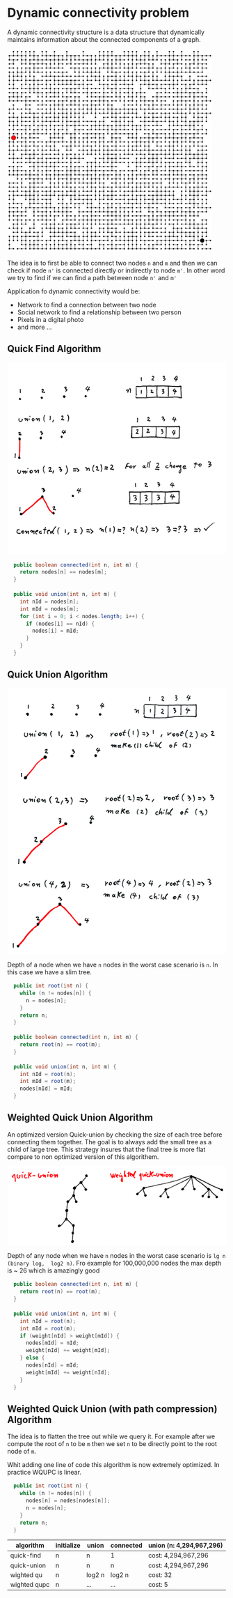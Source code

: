 # Dynamic connectivity problem

A dynamic connectivity structure is a data structure that dynamically maintains information about the connected components of a graph.

![Dynamic connectivity problem](asset/connectivity-problem.png "Dynamic connectivity problem")

The idea is to first be able to connect two nodes `n` and `m` and then we can check if node `n'` is connected directly or indirectly to node `m'`. In other word we try to find if we can find a path between node `n'` and `m'`

Application fo dynamic connectivity would be:
* Network to find a connection between two node
* Social network to find a relationship between two person
* Pixels in a digital photo
* and more ...

## Quick Find Algorithm

![Quick Find Algorithm](asset/quick-find.png "Quick Find Algorithm")

```java
  public boolean connected(int n, int m) {
    return nodes[n] == nodes[m];
  }

  public void union(int n, int m) {
    int nId = nodes[n];
    int mId = nodes[m];
    for (int i = 0; i < nodes.length; i++) {
      if (nodes[i] == nId) {
        nodes[i] = mId;
      }
    }
  }
```

## Quick Union Algorithm

![Quick Union Algorithm](asset/quick-union.png "Quick Union Algorithm")

Depth of a node when we have `n` nodes in the worst case scenario is `n`. In this case we have a slim tree.  

```java
  public int root(int n) {
    while (n != nodes[n]) {
      n = nodes[n];
    }
    return n;
  }

  public boolean connected(int n, int m) {
    return root(n) == root(m);
  }

  public void union(int n, int m) {
    int nId = root(n);
    int mId = root(m);
    nodes[nId] = mId;
  }
  ```

## Weighted Quick Union Algorithm

An optimized version Quick-union by checking the size of each tree before connecting them together. The goal is to always add the small tree as a child of large tree. This strategy insures that the final tree is more flat compare to non optimized version of this algorithem.

![Shape of tree](asset/tree-shape.png "Shape of tree")

Depth of any node when we have `n` nodes in the worst case scenario is `lg n (binary log,  log2 n)`. Fro example for 100,000,000 nodes the max depth is ~ 26 which is amazingly good

```java
  public boolean connected(int n, int m) {
    return root(n) == root(m);
  }

  public void union(int n, int m) {
    int nId = root(n);
    int mId = root(m);
    if (weight[nId] > weight[mId]) {
      nodes[mId] = nId;
      weight[nId] += weight[mId];
    } else {
      nodes[nId] = mId;
      weight[mId] += weight[nId];
    }
  }
```

## Weighted Quick Union (with path compression) Algorithm

The idea is to flatten the tree out while we query it. For example after we compute the root of `n` to be `m` then we set `n` to be directly point to the root node of `m`.

Whit adding one line of code this algorithm is now extremely optimized. In practice WQUPC is linear.

```java
  public int root(int n) {
    while (n != nodes[n]) {
      nodes[n] = nodes[nodes[n]];
      n = nodes[n];
    }
    return n;
  }
```

| algorithm  | initialize | union | connected | union (n: 4,294,967,296) |
| ------------- | -------------  | -------------  | ------------- | ------------- |
| quick-find | n | n | 1 |   cost: 4,294,967,296 |
| quick-union | n | n | n | cost: 4,294,967,296 |
| wighted qu| n | log2 n | log2 n | cost: 32 |
| wighted qupc| n | ... | ... | cost: 5 |

